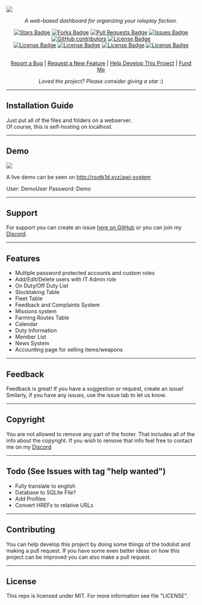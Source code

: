 <img src="https://cdn.discordapp.com/attachments/820416224005586945/886613185434636318/d0x-k1t-v2.png">
<p align="center"><i>A web-based dashboard for organizing your roleplay faction.</i></p>
<div align="center">
  <a href="https://github.com/roo7k1d/d0x-k1t-v2/stargazers"><img src="https://img.shields.io/github/stars/roo7k1d/d0x-k1t-v2?color=yellow" alt="Stars Badge"/></a>
<a href="https://github.com/roo7k1d/d0x-k1t-v2/network/members"><img src="https://img.shields.io/github/forks/roo7k1d/d0x-k1t-v2?color=orange" alt="Forks Badge"/></a>
<a href="https://github.com/roo7k1d/d0x-k1t-v2/pulls"><img src="https://img.shields.io/github/issues-pr/roo7k1d/d0x-k1t-v2" alt="Pull Requests Badge"/></a>
<a href="https://github.com/roo7k1d/d0x-k1t-v2/issues"><img src="https://img.shields.io/github/issues/roo7k1d/d0x-k1t-v2" alt="Issues Badge"/></a>
<a href="https://github.com/roo7k1d/d0x-k1t-v2/graphs/contributors"><img alt="GitHub contributors" src="https://img.shields.io/github/contributors/roo7k1d/d0x-k1t-v2?color=2b9348"></a>
<a href="https://github.com/roo7k1d/d0x-k1t-v2/blob/master/LICENSE"><img src="https://img.shields.io/github/license/roo7k1d/d0x-k1t-v2?color=2b9348" alt="License Badge"/></a>
<br>
<a href="https://github.com/roo7k1d/d0x-k1t-v2/"><img src="https://img.shields.io/github/repo-size/roo7k1d/d0x-k1t-v2?color=important" alt="License Badge"/></a>
<a href="https://github.com/roo7k1d/d0x-k1t-v2/"><img src="https://img.shields.io/tokei/lines/github/roo7k1d/d0x-k1t-v2?color=yellowgreen" alt="License Badge"/></a>
<a href="https://github.com/roo7k1d/d0x-k1t-v2/releases"><img src="https://img.shields.io/github/v/release/roo7k1d/d0x-k1t-v2?color=success" alt="License Badge"/></a>
<a href="https://github.com/roo7k1d/d0x-k1t-v2/commits"><img src="https://img.shields.io/github/last-commit/roo7k1d/d0x-k1t-v2" alt="License Badge"/></a>
</div>
<br>
<p align="center"><a href="https://github.com/roo7k1d/d0x-k1t-v2/issues">Report a Bug</a> | <a href="https://github.com/roo7k1d/d0x-k1t-v2/issues">Request a New Feature</a> | <a href="https://github.com/d0x-k1t-v2/pulls">Help Develop This Project</a> | <a href="https://ko-fi.com/RootK1d">Fund Me</a></p>
<p align="center"><i>Loved the project? Please consider giving a star</i> :)</p>

<hr>

## Installation Guide
Just put all of the files and folders on a webserver.
<br>
Of course, this is self-hosting on localhost.

<hr>

## Demo
<img src="https://cdn.discordapp.com/attachments/820416224005586945/1022893433230196808/awi-system.png">

A live demo can be seen on http://rootk1d.xyz/awi-system

User: DemoUser
Password: Demo

<hr>

## Support
For support you can create an issue [here on GitHub](https://github.com/rootk1d/rp-faction-web-dashboard/issues) or you can join my [Discord](https://discord.gg/QQaWvMkFbs).

<hr>

## Features
- Multiple password protected accounts and custom roles
- Add/Edit/Delete users with IT Admin role
- On Duty/Off Duty List
- Stocktaking Table
- Fleet Table
- Feedback and Complaints System
- Missions system
- Farming Routes Table
- Calendar
- Duty Information
- Member List
- News System
- Accounting page for selling items/weapons

<hr>

## Feedback
Feedback is great! If you have a suggestion or request, create an issue! Smilarly, if you have any issues, use the issue tab to let us know.

<hr>

## Copyright
You are not allowed to remove any part of the footer. That includes all of the info about the copyright. If you wish to remove that info feel free to contact me on my [Discord](https://discord.gg/QQaWvMkFbs)

<hr>

## Todo (See Issues with tag "help wanted")
- Fully translate to english
- Database to SQLite File?
- Add Profiles
- Convert HREFs to relative URLs

<hr>

## Contributing
You can help develop this project by doing some things of the todolist and making a pull request. If you have some even better ideas on how this project can be improved you can also make a pull request.

<hr>

## License
This repo is licensed under MIT. For more information see file "LICENSE".
